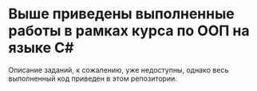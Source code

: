 # Выше приведены выполненные работы в рамках курса по ООП на языке C#
Описание заданий, к сожалению, уже недоступны, однако весь выполненный код приведен в этом репозитории.
